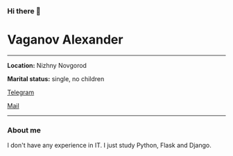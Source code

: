 ### Hi there 👋
# Vaganov Alexander
---
**Location:** Nizhny Novgorod

**Marital status:** single, no children

[Telegram](https://telegram.me/de1i0n)

[Mail](mailto:alexander-vaganov@mail.ru)

---

### About me

I don't have any experience in IT. I just study Python, Flask and Django.
